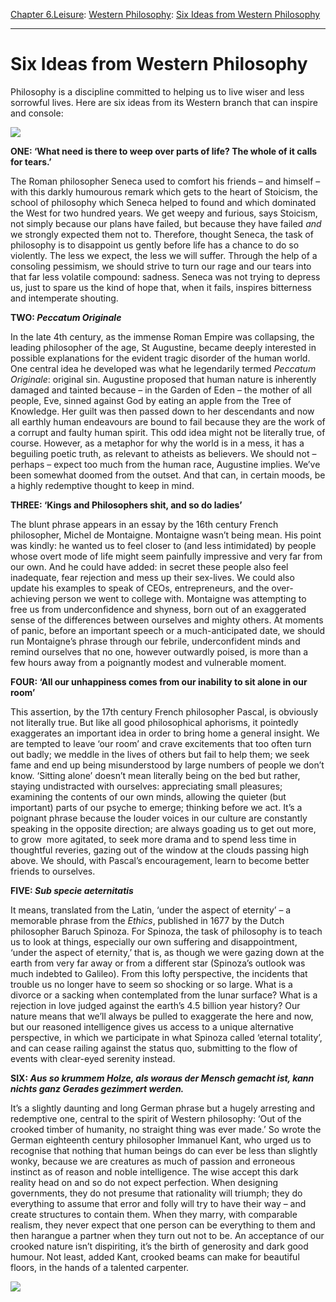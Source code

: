 [Chapter 6.Leisure](https://www.theschooloflife.com/thebookoflife/category/leisure/): [Western Philosophy](https://www.theschooloflife.com/thebookoflife/category/leisure/western-philosophy/): [Six Ideas from Western Philosophy](https://www.theschooloflife.com/thebookoflife/six-ideas-from-western-philosophy/)

* * *

# Six Ideas from Western Philosophy

Philosophy is a discipline committed to helping us to live wiser and less sorrowful lives. Here are six ideas from its Western branch that can inspire and console:

![](https://www.theschooloflife.com/thebookoflife/wp-content/uploads/2017/11/150954-004-4CE4ED85.jpg)

**ONE: ‘What need is there to weep over parts of life? The whole of it calls for tears.’**

The Roman philosopher Seneca used to comfort his friends – and himself – with this darkly humourous remark which gets to the heart of Stoicism, the school of philosophy which Seneca helped to found and which dominated the West for two hundred years. We get weepy and furious, says Stoicism, not simply because our plans have failed, but because they have failed _and_ we strongly expected them not to. Therefore, thought Seneca, the task of philosophy is to disappoint us gently before life has a chance to do so violently. The less we expect, the less we will suffer. Through the help of a consoling pessimism, we should strive to turn our rage and our tears into that far less volatile compound: sadness. Seneca was not trying to depress us, just to spare us the kind of hope that, when it fails, inspires bitterness and intemperate shouting.

**TWO: _Peccatum Originale_**

In the late 4th century, as the immense Roman Empire was collapsing, the leading philosopher of the age, St Augustine, became deeply interested in possible explanations for the evident tragic disorder of the human world. One central idea he developed was what he legendarily termed _Peccatum Originale_: original sin. Augustine proposed that human nature is inherently damaged and tainted because – in the Garden of Eden – the mother of all people, Eve, sinned against God by eating an apple from the Tree of Knowledge. Her guilt was then passed down to her descendants and now all earthly human endeavours are bound to fail because they are the work of a corrupt and faulty human spirit. This odd idea might not be literally true, of course. However, as a metaphor for why the world is in a mess, it has a beguiling poetic truth, as relevant to atheists as believers. We should not – perhaps – expect too much from the human race, Augustine implies. We’ve been somewhat doomed from the outset. And that can, in certain moods, be a highly redemptive thought to keep in mind.

**THREE: ‘Kings and Philosophers shit, and so do ladies’**

The blunt phrase appears in an essay by the 16th century French philosopher, Michel de Montaigne. Montaigne wasn’t being mean. His point was kindly: he wanted us to feel closer to (and less intimidated) by people whose overt mode of life might seem painfully impressive and very far from our own. And he could have added: in secret these people also feel inadequate, fear rejection and mess up their sex-lives. We could also update his examples to speak of CEOs, entrepreneurs, and the over-achieving person we went to college with. Montaigne was attempting to free us from underconfidence and shyness, born out of an exaggerated sense of the differences between ourselves and mighty others. At moments of panic, before an important speech or a much-anticipated date, we should run Montaigne’s phrase through our febrile, underconfident minds and remind ourselves that no one, however outwardly poised, is more than a few hours away from a poignantly modest and vulnerable moment.

**FOUR: ‘All our unhappiness comes from our inability to sit alone in our room’**

This assertion, by the 17th century French philosopher Pascal, is obviously not literally true. But like all good philosophical aphorisms, it pointedly exaggerates an important idea in order to bring home a general insight. We are tempted to leave ‘our room’ and crave excitements that too often turn out badly; we meddle in the lives of others but fail to help them; we seek fame and end up being misunderstood by large numbers of people we don’t know. ‘Sitting alone’ doesn’t mean literally being on the bed but rather, staying undistracted with ourselves: appreciating small pleasures; examining the contents of our own minds, allowing the quieter (but important) parts of our psyche to emerge; thinking before we act. It’s a poignant phrase because the louder voices in our culture are constantly speaking in the opposite direction; are always goading us to get out more, to grow &nbsp;more agitated, to seek more drama and to spend less time in thoughtful reveries, gazing out of the window at the clouds passing high above. We should, with Pascal’s encouragement, learn to become better friends to ourselves.

**FIVE: _Sub specie aeternitatis_**

It means, translated from the Latin, ‘under the aspect of eternity’ – a memorable phrase from the _Ethics_, published in 1677 by the Dutch philosopher Baruch Spinoza. For Spinoza, the task of philosophy is to teach us to look at things, especially our own suffering and disappointment, ‘under the aspect of eternity,’ that is, as though we were gazing down at the earth from very far away or from a different star (Spinoza’s outlook was much indebted to Galileo). From this lofty perspective, the incidents that trouble us no longer have to seem so shocking or so large. What is a divorce or a sacking when contemplated from the lunar surface? What is a rejection in love judged against the earth’s 4.5 billion year history? Our nature means that we’ll always be pulled to exaggerate the here and now, but our reasoned intelligence gives us access to a unique alternative perspective, in which we participate in what Spinoza called ‘eternal totality’, and can cease railing against the status quo, submitting to the flow of events with clear-eyed serenity instead.

**SIX: _Aus so krummem Holze, als woraus der Mensch gemacht ist, kann nichts ganz Gerades gezimmert werden._**

It’s a slightly daunting and long German phrase but a hugely arresting and redemptive one, central to the spirit of Western philosophy: ‘Out of the crooked timber of humanity, no straight thing was ever made.’ So wrote the German eighteenth century philosopher Immanuel Kant, who urged us to recognise that nothing that human beings do can ever be less than slightly wonky, because we are creatures as much of passion and erroneous instinct as of reason and noble intelligence. The wise accept this dark reality head on and so do not expect perfection. When designing governments, they do not presume that rationality will triumph; they do everything to assume that error and folly will try to have their way – and create structures to contain them. When they marry, with comparable realism, they never expect that one person can be everything to them and then harangue a partner when they turn out not to be. An acceptance of our crooked nature isn’t dispiriting, it’s the birth of generosity and dark good humour. Not least, added Kant, crooked beams can make for beautiful floors, in the hands of a talented carpenter.

[![](https://img.youtube.com/vi/LsHyE4s3YuM/0.jpg)](https://www.youtube.com/embed/LsHyE4s3YuM '')
